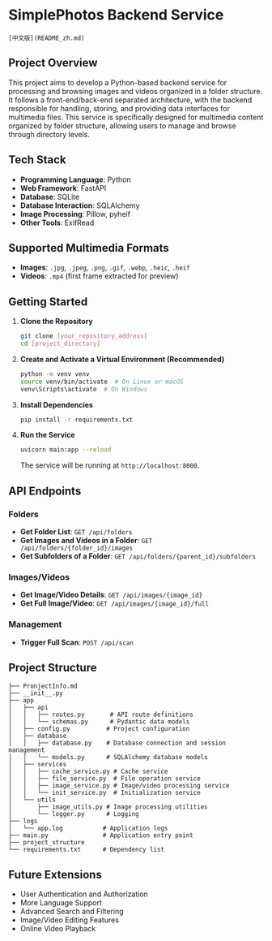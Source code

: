 # SimplePhotos Backend Service

    [中文版](README_zh.md)

## Project Overview

This project aims to develop a Python-based backend service for processing and browsing images and videos organized in a folder structure. It follows a front-end/back-end separated architecture, with the backend responsible for handling, storing, and providing data interfaces for multimedia files. This service is specifically designed for multimedia content organized by folder structure, allowing users to manage and browse through directory levels.

## Tech Stack

- **Programming Language**: Python
- **Web Framework**: FastAPI
- **Database**: SQLite
- **Database Interaction**: SQLAlchemy
- **Image Processing**: Pillow, pyheif
- **Other Tools**: ExifRead

## Supported Multimedia Formats

- **Images**: `.jpg`, `.jpeg`, `.png`, `.gif`, `.webp`, `.heic`, `.heif`
- **Videos**: `.mp4` (first frame extracted for preview)

## Getting Started

1. **Clone the Repository**

   ```bash
   git clone [your_repository_address]
   cd [project_directory]
   ```

2. **Create and Activate a Virtual Environment (Recommended)**

   ```bash
   python -m venv venv
   source venv/bin/activate  # On Linux or macOS
   venv\Scripts\activate  # On Windows
   ```

3. **Install Dependencies**

   ```bash
   pip install -r requirements.txt
   ```

4. **Run the Service**

   ```bash
   uvicorn main:app --reload
   ```

   The service will be running at `http://localhost:8000`.

## API Endpoints

### Folders

- **Get Folder List**: `GET /api/folders`
- **Get Images and Videos in a Folder**: `GET /api/folders/{folder_id}/images`
- **Get Subfolders of a Folder**: `GET /api/folders/{parent_id}/subfolders`

### Images/Videos

- **Get Image/Video Details**: `GET /api/images/{image_id}`
- **Get Full Image/Video**: `GET /api/images/{image_id}/full`

### Management

- **Trigger Full Scan**: `POST /api/scan`

## Project Structure

```
├── PronjectInfo.md
├── __init__.py
├── app
│   ├── api
│   │   ├── routes.py       # API route definitions
│   │   └── schemas.py      # Pydantic data models
│   ├── config.py          # Project configuration
│   ├── database
│   │   ├── database.py    # Database connection and session management
│   │   └── models.py      # SQLAlchemy database models
│   ├── services
│   │   ├── cache_service.py # Cache service
│   │   ├── file_service.py  # File operation service
│   │   ├── image_service.py # Image/video processing service
│   │   └── init_service.py  # Initialization service
│   └── utils
│       ├── image_utils.py # Image processing utilities
│       └── logger.py      # Logging
├── logs
│   └── app.log           # Application logs
├── main.py               # Application entry point
├── project_structure
└── requirements.txt      # Dependency list
```

## Future Extensions

- User Authentication and Authorization
- More Language Support
- Advanced Search and Filtering
- Image/Video Editing Features
- Online Video Playback